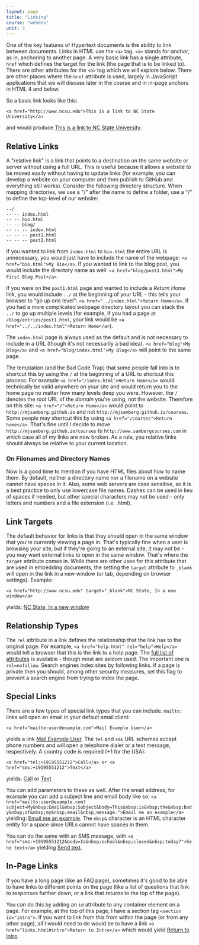 ```yaml
---
layout: page
title: "Linking"
course: "webdev"
unit: 3
---
```

<a id="intro"></a>
One of the key features of Hypertext documents is the ability to link between documents. Links in HTML use the ```<a>``` tag. ```<a>``` stands for _anchor_, as in, anchoring to another page. A very basic link has a single attribute, ```href``` which defines the target for the link (the page that is to be linked to). There are other attributes for the ```<a>``` tag which we will explore below. There are other places where the ```href``` attribute is used, largely in JavaScript applications that we will discuss later in the course and in in-page anchors in HTML 4 and below. 

So a basic link looks like this:

	<a href="http://www.ncsu.edu">This is a link to NC State University</a>

and would produce
<a href="http://www.ncsu.edu">This is a link to NC State University</a>.

## Relative Links
A "relative link" is a link that points to a destination on the same website or server without using a full URL. This is useful because it allows a website to be moved easily without having to update links (for example, you can develop a website on your computer and then publish to GitHub and everything still works). Consider the following directory structure. When mapping directories, we use a "/" after the name to define a folder, use a "/" to define the top-level of our website:

	--/
	-- -- index.html
	-- -- bio.html
	-- -- blog/
	-- -- -- index.html
	-- -- -- post1.html
	-- -- -- post2.html

If you wanted to link from ```index.html``` to ```bio.html``` the entire URL is unnecessary, you would just have to include the name of the webpage: ```<a href="bio.html">My Bio</a>```. If you wanted to link to the blog post, you would include the directory name as well: ```<a href="blog/post1.html">My First Blog Post</a>```. 

If you were on the ```post1.html``` page and wanted to include a _Return Home_ link, you would include ```../``` at the beginning of your URL - this tells your browser to "go up one level": ```<a href="../index.html">Return Home</a>```. If you had a more complicated webpage directory layout you can stack the ```../``` to go up multiple levels (for example, if you had a page at ```/blog/entries/post1.html```, your link would be ```<a href="../../index.html">Return Home</a>```).

The ```index.html``` page is always used as the default and is not necessary to include in a URL (though it's not necessarily a bad idea). ```<a href="blog">My Blog</a>``` and ```<a href="blog/index.html">My Blog</a>``` will point to the same page.

The temptation (and the Bad Code Trap) that some people fall into is to shortcut this by using the ```/``` at the beginning of a URL to shortcut this process. For example ```<a href="/index.html">Return Home</a>``` would technically be valid anywhere on your site and would return you to the home page no matter how many levels deep you were. However, the ```/``` denotes the root URL of the *domain* you're using, not the website. Therefore on this site: ```<a href="/">Return Home</a>``` would point to ```http://mjsamberg.github.io``` and not ```http://mjsamberg.github.io/courses```. Some people may shortcut this by using ```<a href="/courses">Return home</a>```. That's fine until I decide to move ```http://mjsamberg.github.io/courses``` to ```http://www.sambergcourses.com``` in which case all of my links are now broken. As a rule, you relative links should always be relative to your current location.

### On Filenames and Directory Names
Now is a good time to mention if you have HTML files about how to name them. By default, neither a directory name nor a filename on a website cannot have spaces in it. Also, some web servers are case sensitive, so it is a best practice to only use lowercase file names. Dashes can be used in lieu of spaces if needed, but other special characters may not be used - only letters and numbers and a file extension (i.e. .html).

## Link Targets
The default behavior for links is that they should open in the same window that you're currently viewing a page in. That's typically fine when a user is browsing your site, but if they're going to an external site, it may not be - you may want external links to open in the same window. That's where the ```target``` attribute comes in. While there are other uses for this attribute that are used in embedding documents, the setting the ```target``` attribute to ```_blank``` will open in the link in a new window (or tab, depending on browser settings). Example:

	<a href="http://www.ncsu.edu" target="_blank">NC State, In a new window</a>

yields: <a href="http://www.ncsu.edu" target="_blank">NC State, In a new window</a>

## Relationship Types
The ```rel``` attribute in a link defines the relationship that the link has to the original page. For example, ```<a href="help.html" rel="help">Help</a>``` would tell a browser that this is the link to a help page. The [full list of attributes](https://developer.mozilla.org/en-US/docs/Web/HTML/Link_types) is available - though most are seldom used. The important one is ```rel=nofollow```. Search engines index sites by following links. If a page is private then you should, among other security measures, set this flag to prevent a search engine from trying to index the page.

## Special Links
There are a few types of special link types that you can include. ```mailto:``` links will open an email in your default email client:

	<a href="mailto:user@example.com">Mail Example User</a>

yields a link <a href="mailto:user@example.com">Mail Example User</a>. The ```tel``` and ```sms``` URL schemes accept phone numbers and will open a telephone dialer or a text message, respectively. A country code is required (+1 for the USA):

	<a href="tel:+19195551212">Call</a> or <a href="sms:+19195551212">Text</a>

yields: <a href="tel:+19195551212">Call</a> or <a href="sms:+19195551212">Text</a>

You can add parameters to these as well. After the email address, for example you can add a subject line and email body like so:
	```<a href="mailto:user@example.com?subject=My&nbsp;Email&nbsp;Subject&body=This&nbsp;is&nbsp;the&nbsp;body&nbsp;of&nbsp;my&nbsp;email&nbsp;message.">Email me an example</a>```
yielding: <a href="mailto:user@example.com?subject=My&nbsp;Email&nbsp;Subject&body=This&nbsp;is&nbsp;the&nbsp;body&nbsp;of&nbsp;my&nbsp;email&nbsp;message.">Email me an example</a>. The ```nbsp&``` character is an HTML character entity for a space since URLs cannot have spaces in them.

You can do the same with an SMS message, with ```<a href="sms:+19195551212&body=Is&nbsp;school&nbsp;closed&nbsp;today?">Send text</a>``` yielding <a href="sms:+19195551212&body=Is&nbsp;school&nbsp;closed&nbsp;today?">Send text</a>.

## In-Page Links
If you have a long page (like an FAQ page), sometimes it's good to be able to have links to different points on the page (like a list of questions that link to responses further down, or a link that returns to the top of the page).

You can do this by adding an ```id``` attribute to any container element on a page. For example, at the top of this page, I have a section tag ```<section id="intro">```. If you want to link from this from within the page (or from any other page), all I would need to do would be to have a link ```<a href="links.html#intro">Return to Intro</a>``` which would yield <a href="links.html#intro">Return to Intro</a>.
